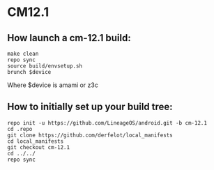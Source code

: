 # CM12.1

## How launch a cm-12.1 build:
```Shell session
make clean  
repo sync  
source build/envsetup.sh  
brunch $device  
```
Where $device is amami or z3c

## How to initially set up your build tree:
```
repo init -u https://github.com/LineageOS/android.git -b cm-12.1 
cd .repo
git clone https://github.com/derfelot/local_manifests 
cd local_manifests 
git checkout cm-12.1 
cd ../../ 
repo sync
```
